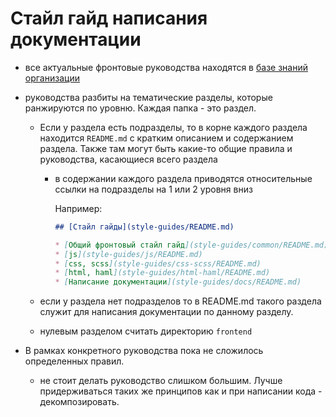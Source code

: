 Стайл гайд написания документации
=================================

* все актуальные фронтовые руководства находятся в 
  [базе знаний организации](https://github.com/abak-press/guides/tree/master/frontend)

* руководства разбиты на тематические разделы, которые ранжируются по уровню. Каждая папка - это раздел. 

  * Если у раздела есть подразделы, то в корне каждого раздела находится `README.md` с кратким описанием и содержанием 
    раздела. Также там могут быть какие-то общие правила и руководства, касающиеся всего раздела

    * в содержании каждого раздела приводятся относительные ссылки на подразделы на 1 или 2 уровня вниз

      Например:
      ```markdown
      ## [Стайл гайды](style-guides/README.md)

      * [Общий фронтовый стайл гайд](style-guides/common/README.md)
      * [js](style-guides/js/README.md)
      * [css, scss](style-guides/css-scss/README.md)
      * [html, haml](style-guides/html-haml/README.md)
      * [Написание документации](style-guides/docs/README.md)
      ```

  * если у раздела нет подразделов то в README.md такого раздела служит для написания документации по данному разделу.

  * нулевым разделом считать директорию `frontend`

* В рамках конкретного руководства пока не сложилось определенных правил. 

  * не стоит делать руководство слишком большим. Лучше придерживаться таких же принципов как и при написании кода - 
    декомпозировать.
